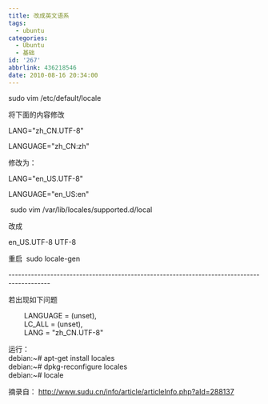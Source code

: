 ```yaml
---
title: 改成英文语系
tags:
  - ubuntu
categories:
  - Ubuntu
  - 基础
id: '267'
abbrlink: 436218546
date: 2010-08-16 20:34:00
---
```


sudo vim /etc/default/locale

将下面的内容修改

LANG="zh\_CN.UTF-8"

LANGUAGE="zh\_CN:zh"

修改为：

LANG="en\_US.UTF-8"

LANGUAGE="en\_US:en"

  

 sudo vim /var/lib/locales/supported.d/local

改成

en\_US.UTF-8 UTF-8

  

重启  sudo locale-gen

  

\-------------------------------------------------------------------------------------------  

  

若出现如下问题  

        LANGUAGE = (unset),  
        LC\_ALL = (unset),  
        LANG = "zh\_CN.UTF-8"  
  
运行：  
debian:~# apt-get install locales  
debian:~# dpkg-reconfigure locales  
debian:~# locale

  

摘录自： http://www.sudu.cn/info/article/articleInfo.php?aId=288137